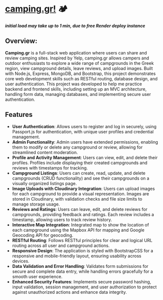 # [camping.gr!](https://camping-gr.onrender.com/) 🏕️

**_initial load may take up to 1 min, due to free Render deploy instance_**

## Overview:

**Camping.gr** is a full-stack web application where users can share and review camping sites. Inspired by Yelp, camping.gr allows campers and outdoor enthusiasts to explore a wide range of campgrounds in the Greek region, view campground details, leave reviews, and upload images. Built with Node.js, Express, MongoDB, and Bootstrap, this project demonstrates core web development skills such as RESTful routing, database design, and user authentication.
This project was developed to help me practice backend and frontend skills, including setting up an MVC architecture, handling form data, managing databases, and implementing secure user authentication.

## Features

- **User Authentication**: Allows users to register and log in securely, using Passport.js for authentication, with unique user profiles and credential management.
- **Admin Functionality**: Admin users have extended permissions, enabling them to modify or delete any campground or review, allowing for streamlined content moderation.
- **Profile and Activity Management**: Users can view, edit, and delete their profiles. Profiles include displaying their created campgrounds and reviews with timestamps for tracking.
- **Campground Listings**: Users can create, read, update, and delete campgrounds (CRUD functionality) and see their campgrounds on a visually organized listings page.
- **Image Uploads with Cloudinary Integration**: Users can upload images for each campground to provide a visual representation. Images are stored in Cloudinary, with validation checks and file size limits to manage storage usage.
- **Reviews and Ratings**: Users can leave, edit, and delete reviews for campgrounds, providing feedback and ratings. Each review includes a timestamp, allowing users to track review history.
- **Interactive Map Integration**: Integrated map to show the location of each campground using the Mapbox API for mapping and Google Geocoding API for geocoding.
- **RESTful Routing**: Follows RESTful principles for clear and logical URL routing across all user and campground actions.
- **Responsive Design**: The application is styled with BootstrapCSS for a responsive and mobile-friendly layout, ensuring usability across devices.
- **Data Validation and Error Handling**: Validates form submissions for secure and complete data entry, while handling errors gracefully for a smooth user experience.
- **Enhanced Security Features**: Implements secure password hashing, input validation, session management, and user authorization to protect against unauthorized actions and enhance data integrity.
